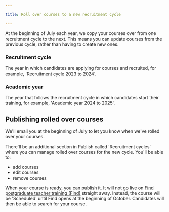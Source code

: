 ```yaml
---

title: Roll over courses to a new recruitment cycle

---
```


At the beginning of July each year, we copy your courses over from one recruitment cycle to the next. This means you can update courses from the previous cycle, rather than having to create new ones.

### Recruitment cycle

The year in which candidates are applying for courses and recruited, for example, 'Recruitment cycle 2023 to 2024'.

### Academic year

The year that follows the recruitment cycle in which candidates start their training, for example, 'Academic year 2024 to 2025'.

## Publishing rolled over courses

We'll email you at the beginning of July to let you know when we've rolled over your courses.

There'll be an additional section in Publish called 'Recruitment cycles' where you can manage rolled over courses for the new cycle. You'll be able to:

- add courses
- edit courses
- remove courses

When your course is ready, you can publish it. It will not go live on [Find postgraduate teacher training (Find)](https://www.find-postgraduate-teacher-training.service.gov.uk/) straight away. Instead, the course will be 'Scheduled' until Find opens at the beginning of October. Candidates will then be able to search for your course.

